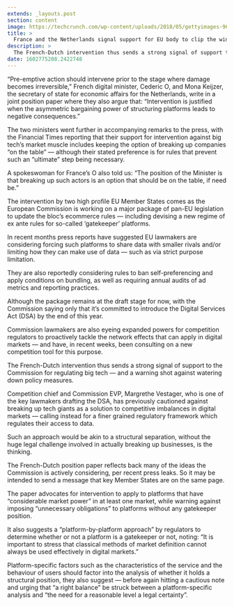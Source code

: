 ```yaml
--- 
extends: _layouts.post 
section: content 
image: https://techcrunch.com/wp-content/uploads/2018/05/gettyimages-961412842.jpg?w=600 
title: > 
  France and the Netherlands signal support for EU body to clip the wings of big tech – TechCrunch 
description: > 
  The French-Dutch intervention thus sends a strong signal of support to the Commission for regulating big tech — and a warning shot against watering down policy measures.Such an approach would be akin to a structural separation, without the huge legal challenge involved in actually breaking up businesses, is the thinking.The French-Dutch position paper reflects back many of the ideas the Commission is actively considering, per recent press leaks.So it may be intended to send a message that key Member States are on the same page.The paper advocates for intervention to apply to platforms that have “considerable market power” in at least one market, while warning against imposing “unnecessary obligations” to platforms without any gatekeeper position. 
date: 1602775208.2422748 
--- 
```

“Pre-emptive action should intervene prior to the stage where damage becomes irreversible,” French digital minister, Cederic O, and Mona Keijzer, the secretary of state for economic affairs for the Netherlands, write in a joint position paper where they also argue that: “Intervention is justified when the asymmetric bargaining power of structuring platforms leads to negative consequences.”

The two ministers went further in accompanying remarks to the press, with the Financial Times reporting that their support for intervention against big tech’s market muscle includes keeping the option of breaking up companies “on the table” — although their stated preference is for rules that prevent such an “ultimate” step being necessary.

A spokeswoman for France’s O also told us: “The position of the Minister is that breaking up such actors is an option that should be on the table, if need be.”

The intervention by two high profile EU Member States comes as the European Commission is working on a major package of pan-EU legislation to update the bloc’s ecommerce rules — including devising a new regime of ex ante rules for so-called ‘gatekeeper’ platforms.

In recent months press reports have suggested EU lawmakers are considering forcing such platforms to share data with smaller rivals and/or limiting how they can make use of data — such as via strict purpose limitation.

They are also reportedly considering rules to ban self-preferencing and apply conditions on bundling, as well as requiring annual audits of ad metrics and reporting practices.

Although the package remains at the draft stage for now, with the Commission saying only that it’s committed to introduce the Digital Services Act (DSA) by the end of this year.

Commission lawmakers are also eyeing expanded powers for competition regulators to proactively tackle the network effects that can apply in digital markets — and have, in recent weeks, been consulting on a new competition tool for this purpose.

The French-Dutch intervention thus sends a strong signal of support to the Commission for regulating big tech — and a warning shot against watering down policy measures.

Competition chief and Commission EVP, Margrethe Vestager, who is one of the key lawmakers drafting the DSA, has previously cautioned against breaking up tech giants as a solution to competitive imbalances in digital markets — calling instead for a finer grained regulatory framework which regulates their access to data.

Such an approach would be akin to a structural separation, without the huge legal challenge involved in actually breaking up businesses, is the thinking.

The French-Dutch position paper reflects back many of the ideas the Commission is actively considering, per recent press leaks. So it may be intended to send a message that key Member States are on the same page.

The paper advocates for intervention to apply to platforms that have “considerable market power” in at least one market, while warning against imposing “unnecessary obligations” to platforms without any gatekeeper position.

It also suggests a “platform-by-platform approach” by regulators to determine whether or not a platform is a gatekeeper or not, noting: “It is important to stress that classical methods of market definition cannot always be used effectively in digital markets.”

Platform-specific factors such as the characteristics of the service and the behaviour of users should factor into the analysis of whether it holds a structural position, they also suggest — before again hitting a cautious note and urging that “a right balance” be struck between a platform-specific analysis and “the need for a reasonable level a legal certainty”.